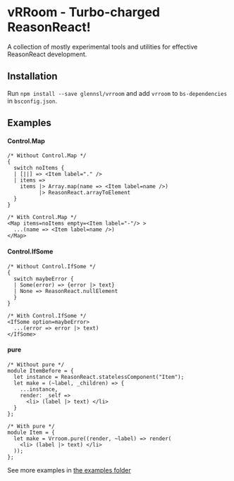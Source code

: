 # vRRoom - Turbo-charged ReasonReact!

A collection of mostly experimental tools and utilities for effective ReasonReact development.

## Installation

Run `npm install --save glennsl/vrroom` and add `vrroom` to `bs-dependencies` in `bsconfig.json`. 

## Examples

#### Control.Map
```reason
/* Without Control.Map */
{
  switch noItems {
  | [||] => <Item label="." />
  | items => 
    items |> Array.map(name => <Item label=name />)
          |> ReasonReact.arrayToElement
  }  
}

/* With Control.Map */
<Map items=noItems empty=<Item label="-"/> >
  ...(name => <Item label=name />)
</Map>
```

#### Control.IfSome
```reason
/* Without Control.IfSome */
{
  switch maybeError {
  | Some(error) => {error |> text}
  | None => ReasonReact.nullElement
  }
}

/* With Control.IfSome */
<IfSome option=maybeError>
  ...(error => error |> text)
</IfSome>
```

#### pure
```reason
/* Without pure */
module ItemBefore = {
  let instance = ReasonReact.statelessComponent("Item");
  let make = (~label, _children) => {
    ...instance,
    render: _self =>
      <li> (label |> text) </li>
  }
};

/* With pure */
module Item = {
  let make = Vrroom.pure((render, ~label) => render(
    <li> (label |> text) </li>
  ));
};
```

See more examples in [the examples folder](https://github.com/glennsl/vrroom/tree/master/examples)
